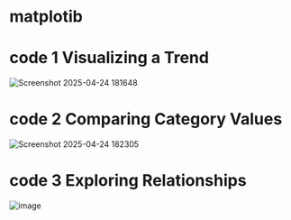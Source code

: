 # matplotib
# code 1 Visualizing a Trend
![Screenshot 2025-04-24 181648](https://github.com/user-attachments/assets/fcc31943-7669-4219-b423-0f04d25d4e05)
# code 2 Comparing Category Values
![Screenshot 2025-04-24 182305](https://github.com/user-attachments/assets/02e1c8e5-954c-42fd-b6e1-bed7b061fef6)
# code 3 Exploring Relationships
![image](https://github.com/user-attachments/assets/51ffc520-bc13-4325-9d63-9f9bfece8a83)

